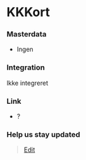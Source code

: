 # KKKort

### Masterdata

- Ingen

### Integration

Ikke integreret

### Link

- ?

### Help us stay updated

> [Edit](https://github.com/FMDatahub/Portal/blob/main/docs/Fagsystemer/KKKort/index.md)
